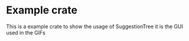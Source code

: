 # Example crate  

This is a example crate to show the usage of SuggestionTree
it is the GUI used in the GIFs
